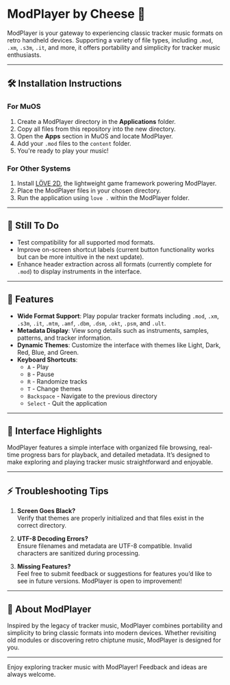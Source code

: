 # ModPlayer by Cheese 🎵

ModPlayer is your gateway to experiencing classic tracker music formats on retro handheld devices. Supporting a variety of file types, including `.mod`, `.xm`, `.s3m`, `.it`, and more, it offers portability and simplicity for tracker music enthusiasts.

---

## 🛠️ Installation Instructions

### For MuOS
1. Create a ModPlayer directory in the **Applications** folder.
2. Copy all files from this repository into the new directory.
3. Open the **Apps** section in MuOS and locate ModPlayer.
4. Add your `.mod` files to the `content` folder.
5. You're ready to play your music!

### For Other Systems
1. Install [LÖVE 2D](https://love2d.org/), the lightweight game framework powering ModPlayer.
2. Place the ModPlayer files in your chosen directory.
3. Run the application using `love .` within the ModPlayer folder.

---

## 📝 Still To Do
- Test compatibility for all supported mod formats.
- Improve on-screen shortcut labels (current button functionality works but can be more intuitive in the next update).
- Enhance header extraction across all formats (currently complete for `.mod`) to display instruments in the interface.

---

## 🚀 Features

- **Wide Format Support**: Play popular tracker formats including `.mod`, `.xm`, `.s3m`, `.it`, `.mtm`, `.amf`, `.dbm`, `.dsm`, `.okt`, `.psm`, and `.ult`.
- **Metadata Display**: View song details such as instruments, samples, patterns, and tracker information.
- **Dynamic Themes**: Customize the interface with themes like Light, Dark, Red, Blue, and Green.
- **Keyboard Shortcuts**:
  - `A` - Play
  - `B` - Pause
  - `R` - Randomize tracks
  - `T` - Change themes
  - `Backspace` - Navigate to the previous directory
  - `Select` - Quit the application

---

## 🔧 Interface Highlights

ModPlayer features a simple interface with organized file browsing, real-time progress bars for playback, and detailed metadata. It’s designed to make exploring and playing tracker music straightforward and enjoyable.

---

## ⚡ Troubleshooting Tips

1. **Screen Goes Black?**  
   Verify that themes are properly initialized and that files exist in the correct directory.

2. **UTF-8 Decoding Errors?**  
   Ensure filenames and metadata are UTF-8 compatible. Invalid characters are sanitized during processing.

3. **Missing Features?**  
   Feel free to submit feedback or suggestions for features you’d like to see in future versions. ModPlayer is open to improvement!

---

## 🎵 About ModPlayer

Inspired by the legacy of tracker music, ModPlayer combines portability and simplicity to bring classic formats into modern devices. Whether revisiting old modules or discovering retro chiptune music, ModPlayer is designed for you.

---

Enjoy exploring tracker music with ModPlayer! Feedback and ideas are always welcome.
